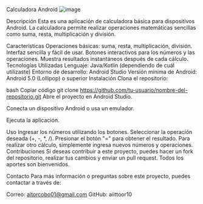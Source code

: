 Calculadora Android
![image](https://github.com/user-attachments/assets/0dd35186-323c-42e7-95fc-0948214b745a)

Descripción
Esta es una aplicación de calculadora básica para dispositivos Android. La calculadora permite realizar operaciones matemáticas sencillas como suma, resta, multiplicación y división.

Características
Operaciones básicas: suma, resta, multiplicación, división.
Interfaz sencilla y fácil de usar.
Botones interactivos para los números y las operaciones.
Muestra resultados instantáneos después de cada cálculo.
Tecnologías Utilizadas
Lenguaje: Java/Kotlin (dependiendo de cuál utilizaste)
Entorno de desarrollo: Android Studio
Versión mínima de Android: Android 5.0 (Lollipop) o superior
Instalación
Clona el repositorio:

bash
Copiar código
git clone https://github.com/tu-usuario/nombre-del-repositorio.git
Abre el proyecto en Android Studio.

Conecta un dispositivo Android o usa un emulador.

Ejecuta la aplicación.

Uso
Ingresar los números utilizando los botones.
Seleccionar la operación deseada (+, -, *, /).
Presionar el botón "=" para obtener el resultado.
Para realizar otro cálculo, simplemente ingresa nuevos números y operaciones.
Contribuciones
Si deseas contribuir a este proyecto, puedes hacer un fork del repositorio, realizar tus cambios y enviar un pull request. Todos los aportes son bienvenidos.


Contacto
Para más información o preguntas sobre este proyecto, puedes contactar a través de:

Correo: aitorcobo01@gmail.com
GitHub: aiittoor10
